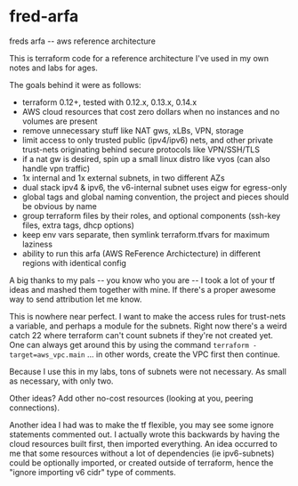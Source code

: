 # fred-arfa
freds arfa -- aws reference architecture

 This is terraform code for a reference architecture I've used in my own notes and labs for ages.

 The goals behind it were as follows:

 - terraform 0.12+, tested with 0.12.x, 0.13.x, 0.14.x
 - AWS cloud resources that cost zero dollars when no instances and no volumes are present
 - remove unnecessary stuff like NAT gws, xLBs, VPN, storage
 - limit access to only trusted public (ipv4/ipv6) nets, and other private trust-nets originating behind secure protocols like VPN/SSH/TLS
 - if a nat gw is desired, spin up a small linux distro like vyos (can also handle vpn traffic)
 - 1x internal and 1x external subnets, in two different AZs
 - dual stack ipv4 & ipv6, the v6-internal subnet uses eigw for egress-only
 - global tags and global naming convention, the project and pieces should be obvious by name
 - group terraform files by their roles, and optional components (ssh-key files, extra tags, dhcp options)
 - keep env vars separate, then symlink terraform.tfvars for maximum laziness
 - ability to run this arfa (AWS ReFerence Archictecture) in different regions with identical config

A big thanks to my pals -- you know who you are -- I took a lot of your tf ideas and mashed them together with mine. If there's a proper awesome way to send attribution let me know.

This is nowhere near perfect. I want to make the access rules for trust-nets a variable, and perhaps a module for the subnets.  Right now there's a weird catch 22 where terraform can't count subnets if they're not created yet.  One can always get around this by using the command `terraform -target=aws_vpc.main` ... in other words, create the VPC first then continue.

Because I use this in my labs, tons of subnets were not necessary.  As small as necessary, with only two.

Other ideas? Add other no-cost resources (looking at you, peering connections).

Another idea I had was to make the tf flexible, you may see some ignore statements commented out.  I actually wrote this backwards by having the cloud resources built first, then imported everything.  An idea occurred to me that some resources without a lot of dependencies (ie ipv6-subnets) could be optionally imported, or created outside of terraform, hence the "ignore importing v6 cidr" type of comments.
